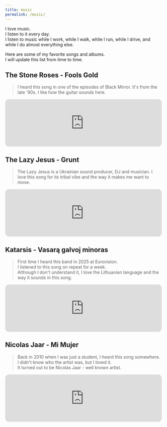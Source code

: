 ```yaml
---
title: music
permalink: /music/
---
```


I love music.  
I listen to it every day.  
I listen to music while I work, while I walk, while I run, while I drive, and while I do almost everything else.  

Here are some of my favorite songs and albums.  
I will update this list from time to time.

## The Stone Roses - Fools Gold

> I heard this song in one of the episodes of Black Mirror. It's from the late '90s. I like how the guitar sounds here.

<iframe style="border-radius:12px" src="https://open.spotify.com/embed/track/2mv6GY70UsHiTCGQZ4JfgC?utm_source=generator" width="100%" height="152" frameBorder="0" allowfullscreen="" allow="autoplay; clipboard-write; encrypted-media; fullscreen; picture-in-picture" loading="lazy"></iframe>

## The Lazy Jesus - Grunt

> The Lazy Jesus is a Ukrainian sound producer, DJ and musician. 
I love this song for its tribal vibe and the way it makes me want to move.

<iframe style="border-radius:12px" src="https://open.spotify.com/embed/track/0CneJMtCtYrGFuDq1qHBpK?utm_source=generator" width="100%" height="152" frameBorder="0" allowfullscreen="" allow="autoplay; clipboard-write; encrypted-media; fullscreen; picture-in-picture" loading="lazy"></iframe>

## Katarsis - Vasarą galvoj minoras

> First time I heard this band in 2025 at Eurovision.  
I listened to this song on repeat for a week.  
Although I don't understand it, I love the Lithuanian language and the way it sounds in this song.

<iframe style="border-radius:12px" src="https://open.spotify.com/embed/track/1wGPGvj0moDoKMMVwFWFLj?utm_source=generator" width="100%" height="152" frameBorder="0" allowfullscreen="" allow="autoplay; clipboard-write; encrypted-media; fullscreen; picture-in-picture" loading="lazy"></iframe>


## Nicolas Jaar - Mi Mujer

> Back in 2010 when I was just a student, I heard this song somewhere.  
I didn't know who the artist was, but I loved it.  
It turned out to be Nicolas Jaar - well known artist.

<iframe style="border-radius:12px" src="https://open.spotify.com/embed/track/4QHKR48C18rwlpSYW6rH7p?utm_source=generator" width="100%" height="152" frameBorder="0" allowfullscreen="" allow="autoplay; clipboard-write; encrypted-media; fullscreen; picture-in-picture" loading="lazy"></iframe>
